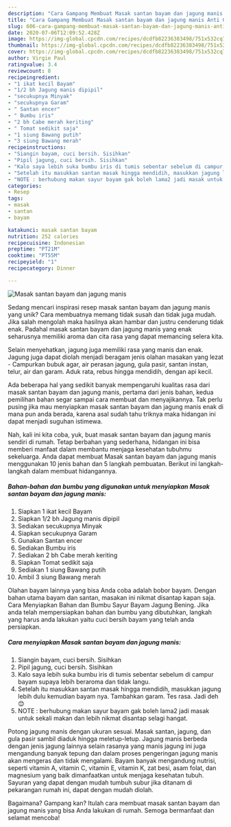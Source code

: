 ```yaml
---
description: "Cara Gampang Membuat Masak santan bayam dan jagung manis Anti Gagal"
title: "Cara Gampang Membuat Masak santan bayam dan jagung manis Anti Gagal"
slug: 606-cara-gampang-membuat-masak-santan-bayam-dan-jagung-manis-anti-gagal
date: 2020-07-06T12:09:52.428Z
image: https://img-global.cpcdn.com/recipes/dcdfb82236383498/751x532cq70/masak-santan-bayam-dan-jagung-manis-foto-resep-utama.jpg
thumbnail: https://img-global.cpcdn.com/recipes/dcdfb82236383498/751x532cq70/masak-santan-bayam-dan-jagung-manis-foto-resep-utama.jpg
cover: https://img-global.cpcdn.com/recipes/dcdfb82236383498/751x532cq70/masak-santan-bayam-dan-jagung-manis-foto-resep-utama.jpg
author: Virgie Paul
ratingvalue: 3.4
reviewcount: 8
recipeingredient:
- "1 ikat kecil Bayam"
- "1/2 bh Jagung manis dipipil"
- "secukupnya Minyak"
- "secukupnya Garam"
- " Santan encer"
- " Bumbu iris"
- "2 bh Cabe merah keriting"
- " Tomat sedikit saja"
- "1 siung Bawang putih"
- "3 siung Bawang merah"
recipeinstructions:
- "Siangin bayam, cuci bersih. Sisihkan"
- "Pipil jagung, cuci bersih. Sisihkan"
- "Kalo saya lebih suka bumbu iris di tumis sebentar sebelum di campur bayam supaya lebih beraroma dan tidak langu."
- "Setelah itu masukkan santan masak hingga mendidih, masukkan jagung lebih dulu kemudian bayam nya. Tambahkan garam. Tes rasa. Jadi deh 😊"
- "NOTE : berhubung makan sayur bayam gak boleh lama2 jadi masak untuk sekali makan dan lebih nikmat disantap selagi hangat."
categories:
- Resep
tags:
- masak
- santan
- bayam

katakunci: masak santan bayam 
nutrition: 252 calories
recipecuisine: Indonesian
preptime: "PT21M"
cooktime: "PT55M"
recipeyield: "1"
recipecategory: Dinner

---
```



![Masak santan bayam dan jagung manis](https://img-global.cpcdn.com/recipes/dcdfb82236383498/751x532cq70/masak-santan-bayam-dan-jagung-manis-foto-resep-utama.jpg)

Sedang mencari inspirasi resep masak santan bayam dan jagung manis yang unik? Cara membuatnya memang tidak susah dan tidak juga mudah. Jika salah mengolah maka hasilnya akan hambar dan justru cenderung tidak enak. Padahal masak santan bayam dan jagung manis yang enak seharusnya memiliki aroma dan cita rasa yang dapat memancing selera kita.

Selain menyehatkan, jagung juga memiliki rasa yang manis dan enak. Jagung juga dapat diolah menjadi beragam jenis olahan masakan yang lezat - Campurkan bubuk agar, air perasan jagung, gula pasir, santan instan, telur, air dan garam. Aduk rata, rebus hingga mendidih, dengan api kecil.

Ada beberapa hal yang sedikit banyak mempengaruhi kualitas rasa dari masak santan bayam dan jagung manis, pertama dari jenis bahan, kedua pemilihan bahan segar sampai cara membuat dan menyajikannya. Tak perlu pusing jika mau menyiapkan masak santan bayam dan jagung manis enak di mana pun anda berada, karena asal sudah tahu triknya maka hidangan ini dapat menjadi suguhan istimewa.


Nah, kali ini kita coba, yuk, buat masak santan bayam dan jagung manis sendiri di rumah. Tetap berbahan yang sederhana, hidangan ini bisa memberi manfaat dalam membantu menjaga kesehatan tubuhmu sekeluarga. Anda dapat membuat Masak santan bayam dan jagung manis menggunakan 10 jenis bahan dan 5 langkah pembuatan. Berikut ini langkah-langkah dalam membuat hidangannya.

<!--inarticleads1-->

##### Bahan-bahan dan bumbu yang digunakan untuk menyiapkan Masak santan bayam dan jagung manis:

1. Siapkan 1 ikat kecil Bayam
1. Siapkan 1/2 bh Jagung manis dipipil
1. Sediakan secukupnya Minyak
1. Siapkan secukupnya Garam
1. Gunakan  Santan encer
1. Sediakan  Bumbu iris
1. Sediakan 2 bh Cabe merah keriting
1. Siapkan  Tomat sedikit saja
1. Sediakan 1 siung Bawang putih
1. Ambil 3 siung Bawang merah


Olahan bayam lainnya yang bisa Anda coba adalah bobor bayam. Dengan bahan utama bayam dan santan, masakan ini nikmat disantap kapan saja. Cara Menyiapkan Bahan dan Bumbu Sayur Bayam Jagung Bening. Jika anda telah mempersiapkan bahan dan bumbu yang dibutuhkan, langkah yang harus anda lakukan yaitu cuci bersih bayam yang telah anda persiapkan. 

<!--inarticleads2-->

##### Cara menyiapkan Masak santan bayam dan jagung manis:

1. Siangin bayam, cuci bersih. Sisihkan
1. Pipil jagung, cuci bersih. Sisihkan
1. Kalo saya lebih suka bumbu iris di tumis sebentar sebelum di campur bayam supaya lebih beraroma dan tidak langu.
1. Setelah itu masukkan santan masak hingga mendidih, masukkan jagung lebih dulu kemudian bayam nya. Tambahkan garam. Tes rasa. Jadi deh 😊
1. NOTE : berhubung makan sayur bayam gak boleh lama2 jadi masak untuk sekali makan dan lebih nikmat disantap selagi hangat.


Potong jagung manis dengan ukuran sesuai. Masak santan, jagung, dan gula pasir sambil diaduk hingga meletup-letup. Jagung manis berbeda dengan jenis jagung lainnya selain rasanya yang manis jagung ini juga mengandung banyak tepung dan dalam proses pengeringan jagung manis akan mengeras dan tidak mengalami. Bayam banyak mengandung nutrisi, seperti vitamin A, vitamin C, vitamin E, vitamin K, zat besi, asam folat, dan magnesium yang baik dimanfaatkan untuk menjaga kesehatan tubuh. Sayuran yang dapat dengan mudah tumbuh subur jika ditanam di pekarangan rumah ini, dapat dengan mudah diolah. 

Bagaimana? Gampang kan? Itulah cara membuat masak santan bayam dan jagung manis yang bisa Anda lakukan di rumah. Semoga bermanfaat dan selamat mencoba!
